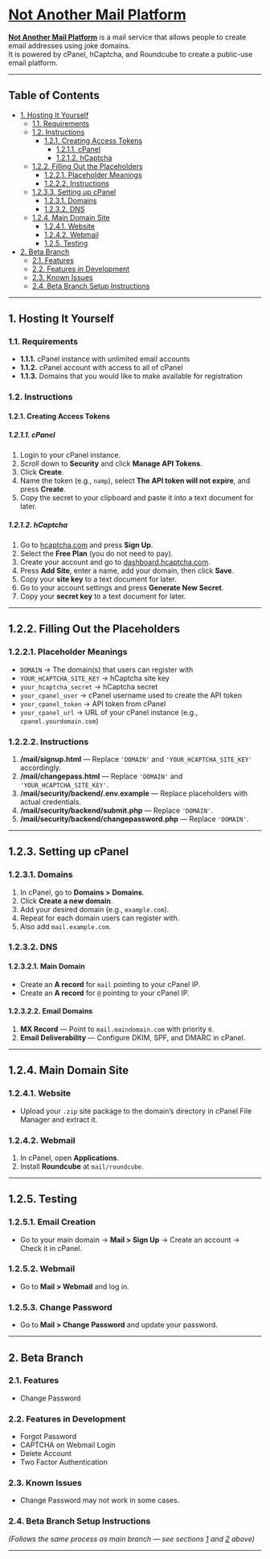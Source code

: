 # [Not Another Mail Platform](https://namp.xyz)

**[Not Another Mail Platform](https://namp.xyz)** is a mail service that allows people to create email addresses using joke domains.  
It is powered by cPanel, hCaptcha, and Roundcube to create a public-use email platform.

---

## Table of Contents
- [1. Hosting It Yourself](#1-hosting-it-yourself)
  - [1.1. Requirements](#11-requirements)
  - [1.2. Instructions](#12-instructions)
    - [1.2.1. Creating Access Tokens](#121-creating-access-tokens)
      - [1.2.1.1. cPanel](#1211-cpanel)
      - [1.2.1.2. hCaptcha](#1212-hcaptcha)
   - [1.2.2. Filling Out the Placeholders](#122-filling-out-the-placeholders)
      - [1.2.2.1. Placeholder Meanings](#1221-placeholder-meanings)
      - [1.2.2.2. Instructions](#1222-instructions)
   - [1.2.3.3. Setting up cPanel](#1233-setting-up-cpanel)
      - [1.2.3.1. Domains](#1231-domains)
      - [1.2.3.2. DNS](#1232-dns)
  - [1.2.4. Main Domain Site](#124-main-domain-site)
      - [1.2.4.1. Website](#1241-website)
      - [1.2.4.2. Webmail](#1142-webmail)
      - [1.2.5. Testing](#125-testing)
- [2. Beta Branch](#2-beta-branch)
  - [2.1. Features](#21-features)
  - [2.2. Features in Development](#22-features-in-development)
  - [2.3. Known Issues](#23-known-issues)
  - [2.4. Beta Branch Setup Instructions](#24-beta-branch-setup-instructions)

---

## 1. Hosting It Yourself

### 1.1. Requirements
- **1.1.1.** cPanel instance with unlimited email accounts  
- **1.1.2.** cPanel account with access to all of cPanel  
- **1.1.3.** Domains that you would like to make available for registration  

### 1.2. Instructions

#### 1.2.1. Creating Access Tokens

##### 1.2.1.1. cPanel
1. Login to your cPanel instance.  
2. Scroll down to **Security** and click **Manage API Tokens**.  
3. Click **Create**.  
4. Name the token (e.g., `namp`), select **The API token will not expire**, and press **Create**.  
5. Copy the secret to your clipboard and paste it into a text document for later.  

##### 1.2.1.2. hCaptcha
1. Go to [hcaptcha.com](https://www.hcaptcha.com) and press **Sign Up**.  
2. Select the **Free Plan** (you do not need to pay).  
3. Create your account and go to [dashboard.hcaptcha.com](https://dashboard.hcaptcha.com).  
4. Press **Add Site**, enter a name, add your domain, then click **Save**.  
5. Copy your **site key** to a text document for later.  
6. Go to your account settings and press **Generate New Secret**.  
7. Copy your **secret key** to a text document for later.  

---

## 1.2.2. Filling Out the Placeholders

### 1.2.2.1. Placeholder Meanings
- `DOMAIN` → The domain(s) that users can register with  
- `YOUR_HCAPTCHA_SITE_KEY` → hCaptcha site key  
- `your_hcaptcha_secret` → hCaptcha secret  
- `your_cpanel_user` → cPanel username used to create the API token  
- `your_cpanel_token` → API token from cPanel  
- `your_cpanel_url` → URL of your cPanel instance (e.g., `cpanel.yourdomain.com`)  

### 1.2.2.2. Instructions
1. **/mail/signup.html** — Replace `'DOMAIN'` and `'YOUR_HCAPTCHA_SITE_KEY'` accordingly.  
2. **/mail/changepass.html** — Replace `'DOMAIN'` and `'YOUR_HCAPTCHA_SITE_KEY'`.  
3. **/mail/security/backend/.env.example** — Replace placeholders with actual credentials.  
4. **/mail/security/backend/submit.php** — Replace `'DOMAIN'`.  
5. **/mail/security/backend/changepassword.php** — Replace `'DOMAIN'`.  

---

## 1.2.3. Setting up cPanel

### 1.2.3.1. Domains
1. In cPanel, go to **Domains > Domains**.  
2. Click **Create a new domain**.  
3. Add your desired domain (e.g., `example.com`).  
4. Repeat for each domain users can register with.  
5. Also add `mail.example.com`.  

### 1.2.3.2. DNS

#### 1.2.3.2.1. Main Domain
- Create an **A record** for `mail` pointing to your cPanel IP.  
- Create an **A record** for `@` pointing to your cPanel IP.  

#### 1.2.3.2.2. Email Domains
1. **MX Record** — Point to `mail.maindomain.com` with priority `0`.  
2. **Email Deliverability** — Configure DKIM, SPF, and DMARC in cPanel.  

---

## 1.2.4. Main Domain Site

### 1.2.4.1. Website
- Upload your `.zip` site package to the domain’s directory in cPanel File Manager and extract it.  

### 1.2.4.2. Webmail
1. In cPanel, open **Applications**.  
2. Install **Roundcube** at `mail/roundcube`.  

---

## 1.2.5. Testing

### 1.2.5.1. Email Creation
- Go to your main domain → **Mail > Sign Up** → Create an account → Check it in cPanel.  

### 1.2.5.2. Webmail
- Go to **Mail > Webmail** and log in.  

### 1.2.5.3. Change Password
- Go to **Mail > Change Password** and update your password.  

---

## 2. Beta Branch

### 2.1. Features
- Change Password  

### 2.2. Features in Development
- Forgot Password  
- CAPTCHA on Webmail Login  
- Delete Account  
- Two Factor Authentication  

### 2.3. Known Issues
- Change Password may not work in some cases.  

### 2.4. Beta Branch Setup Instructions
*(Follows the same process as main branch — see sections [1](#1-hosting-it-yourself) and [2](#2-filling-out-the-placeholders) above)*  

---

